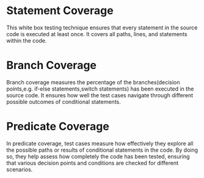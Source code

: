 #  Statement Coverage
This white box testing technique ensures that every statement in the source code is executed at least once. It covers all paths, lines, and statements within the code. 

# Branch Coverage
Branch coverage measures the percentage of the branches(decision points,e.g. if-else statements,switch statements) has been executed in the source code. It ensures how well the test cases navigate through different possible outcomes of conditional statements.

# Predicate Coverage
In predicate coverage, test cases measure how effectively they explore all the possible paths or results of conditional statements in the code. By doing so, they help assess how completely the code has been tested, ensuring that various decision points and conditions are checked for different scenarios. 